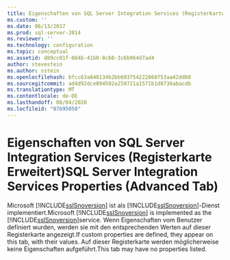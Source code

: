 ```yaml
---
title: Eigenschaften von SQL Server Integration Services (Registerkarte „Erweitert“) | Microsoft-Dokumentation
ms.custom: ''
ms.date: 06/13/2017
ms.prod: sql-server-2014
ms.reviewer: ''
ms.technology: configuration
ms.topic: conceptual
ms.assetid: d89cc01f-084b-41b0-8c60-3c6b964d7ad4
author: stevestein
ms.author: sstein
ms.openlocfilehash: bfcc63a848134b2bb693754222860753aa42dd68
ms.sourcegitcommit: ad4d92dce894592a259721a1571b1d8736abacdb
ms.translationtype: MT
ms.contentlocale: de-DE
ms.lasthandoff: 08/04/2020
ms.locfileid: "87695050"
---
```

# <a name="sql-server-integration-services-properties-advanced-tab"></a><span data-ttu-id="1315f-102">Eigenschaften von SQL Server Integration Services (Registerkarte Erweitert)</span><span class="sxs-lookup"><span data-stu-id="1315f-102">SQL Server Integration Services Properties (Advanced Tab)</span></span>
  <span data-ttu-id="1315f-103">Microsoft [!INCLUDE[ssISnoversion](../../includes/ssisnoversion-md.md)] ist als [!INCLUDE[ssISnoversion](../../includes/ssisnoversion-md.md)]-Dienst implementiert.</span><span class="sxs-lookup"><span data-stu-id="1315f-103">Microsoft [!INCLUDE[ssISnoversion](../../includes/ssisnoversion-md.md)] is implemented as the [!INCLUDE[ssISnoversion](../../includes/ssisnoversion-md.md)]service.</span></span> <span data-ttu-id="1315f-104">Wenn Eigenschaften vom Benutzer definiert wurden, werden sie mit den entsprechenden Werten auf dieser Registerkarte angezeigt.</span><span class="sxs-lookup"><span data-stu-id="1315f-104">If custom properties are defined, they appear on this tab, with their values.</span></span> <span data-ttu-id="1315f-105">Auf dieser Registerkarte werden möglicherweise keine Eigenschaften aufgeführt.</span><span class="sxs-lookup"><span data-stu-id="1315f-105">This tab may have no properties listed.</span></span>  
  
  
